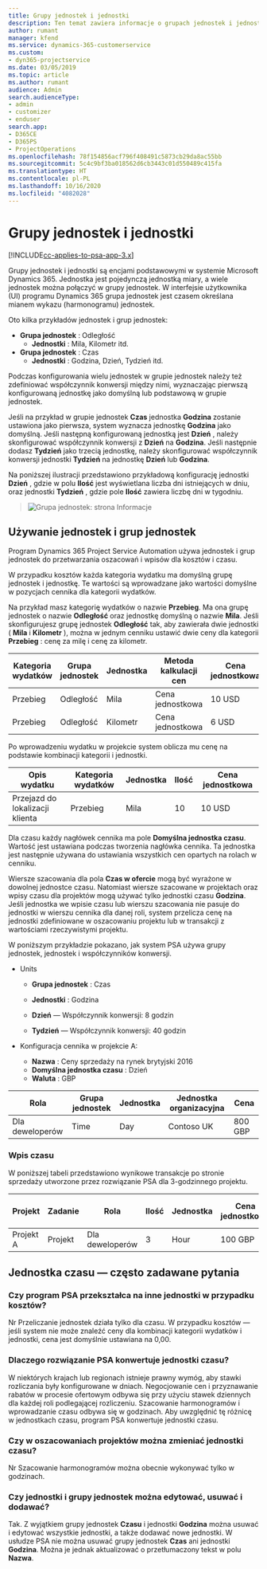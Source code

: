 ```yaml
---
title: Grupy jednostek i jednostki
description: Ten temat zawiera informacje o grupach jednostek i jednostkach.
author: rumant
manager: kfend
ms.service: dynamics-365-customerservice
ms.custom:
- dyn365-projectservice
ms.date: 03/05/2019
ms.topic: article
ms.author: rumant
audience: Admin
search.audienceType:
- admin
- customizer
- enduser
search.app:
- D365CE
- D365PS
- ProjectOperations
ms.openlocfilehash: 78f154856acf796f408491c5873cb29da8ac55bb
ms.sourcegitcommit: 5c4c9bf3ba018562d6cb3443c01d550489c415fa
ms.translationtype: HT
ms.contentlocale: pl-PL
ms.lasthandoff: 10/16/2020
ms.locfileid: "4082028"
---
```

# <a name="unit-groups-and-units"></a>Grupy jednostek i jednostki

[!INCLUDE[cc-applies-to-psa-app-3.x](../includes/cc-applies-to-psa-app-3x.md)]

Grupy jednostek i jednostki są encjami podstawowymi w systemie Microsoft Dynamics 365. Jednostka jest pojedynczą jednostką miary, a wiele jednostek można połączyć w grupy jednostek. W interfejsie użytkownika (UI) programu Dynamics 365 grupa jednostek jest czasem określana mianem wykazu (harmonogramu) jednostek. 

Oto kilka przykładów jednostek i grup jednostek:
 
- **Grupa jednostek** : Odległość 
    - **Jednostki** : Mila, Kilometr itd.
- **Grupa jednostek** : Czas
    - **Jednostki** : Godzina, Dzień, Tydzień itd. 

Podczas konfigurowania wielu jednostek w grupie jednostek należy też zdefiniować współczynnik konwersji między nimi, wyznaczając pierwszą konfigurowaną jednostkę jako domyślną lub podstawową w grupie jednostek. 

Jeśli na przykład w grupie jednostek **Czas** jednostka **Godzina** zostanie ustawiona jako pierwsza, system wyznacza jednostkę **Godzina** jako domyślną. Jeśli następną konfigurowaną jednostką jest **Dzień** , należy skonfigurować współczynnik konwersji z **Dzień** na **Godzina**. Jeśli następnie dodasz **Tydzień** jako trzecią jednostkę, należy skonfigurować współczynnik konwersji jednostki **Tydzień** na jednostkę **Dzień** lub **Godzina**. 

Na poniższej ilustracji przedstawiono przykładową konfigurację jednostki **Dzień** , gdzie w polu **Ilość** jest wyświetlana liczba dni istniejących w dniu, oraz jednostki **Tydzień** , gdzie pole **Ilość** zawiera liczbę dni w tygodniu.

> ![Grupa jednostek: strona Informacje](media/advanced-2.png)

## <a name="using-units-and-unit-groups"></a>Używanie jednostek i grup jednostek

Program Dynamics 365 Project Service Automation używa jednostek i grup jednostek do przetwarzania oszacowań i wpisów dla kosztów i czasu. 

W przypadku kosztów każda kategoria wydatku ma domyślną grupę jednostek i jednostkę. Te wartości są wprowadzane jako wartości domyślne w pozycjach cennika dla kategorii wydatków. 

Na przykład masz kategorię wydatków o nazwie **Przebieg**. Ma ona grupę jednostek o nazwie **Odległość** oraz jednostkę domyślną o nazwie **Mila**. Jeśli skonfigurujesz grupę jednostek **Odległość** tak, aby zawierała dwie jednostki ( **Mila** i **Kilometr** ), można w jednym cenniku ustawić dwie ceny dla kategorii **Przebieg** : cenę za milę i cenę za kilometr.

| Kategoria wydatków  | Grupa jednostek  | Jednostka      | Metoda kalkulacji cen  | Cena jednostkowa  |
|-------------------|---------------|-----------|-------------------|-------------------|
| Przebieg           | Odległość      | Mila      | Cena jednostkowa    | 10 USD            |
| Przebieg           | Odległość      | Kilometr | Cena jednostkowa    |  6 USD            |

Po wprowadzeniu wydatku w projekcie system oblicza mu cenę na podstawie kombinacji kategorii i jednostki. 

| Opis wydatku        | Kategoria wydatków  | Jednostka  | Ilość  | Cena jednostkowa   |
|----------------------------|---------------------|-------|-----------|----------------|
| Przejazd do lokalizacji klienta | Przebieg             | Mila  | 10        | 10 USD         |

Dla czasu każdy nagłówek cennika ma pole **Domyślna jednostka czasu**. Wartość jest ustawiana podczas tworzenia nagłówka cennika. Ta jednostka jest następnie używana do ustawiania wszystkich cen opartych na rolach w cenniku.

Wiersze szacowania dla pola **Czas w ofercie** mogą być wyrażone w dowolnej jednostce czasu. Natomiast wiersze szacowane w projektach oraz wpisy czasu dla projektów mogą używać tylko jednostki czasu **Godzina**. Jeśli jednostka we wpisie czasu lub wierszu szacowania nie pasuje do jednostki w wierszu cennika dla danej roli, system przelicza cenę na jednostki zdefiniowane w oszacowaniu projektu lub w transakcji z wartościami rzeczywistymi projektu.

W poniższym przykładzie pokazano, jak system PSA używa grupy jednostek, jednostek i współczynników konwersji.
- Units

   - **Grupa jednostek** : Czas 
   - **Jednostki** : Godzina 
    
    - **Dzień** — Współczynnik konwersji: 8 godzin       
    - **Tydzień** — Współczynnik konwersji: 40 godzin  
        
- Konfiguracja cennika w projekcie A:

    - **Nazwa** : Ceny sprzedaży na rynek brytyjski 2016 
    - **Domyślna jednostka czasu** : Dzień 
    - **Waluta** : GBP

| Rola      | Grupa jednostek | Jednostka | Jednostka organizacyjna | Cena   |
|-----------|------------|------|---------------------|---------|
| Dla deweloperów | Time       | Day  | Contoso UK          | 800 GBP |

### <a name="time-entry"></a>Wpis czasu

W poniższej tabeli przedstawiono wynikowe transakcje po stronie sprzedaży utworzone przez rozwiązanie PSA dla 3-godzinnego projektu.


| Projekt   | Zadanie    | Rola      | Ilość | Jednostka  | Cena jednostkowa | Kwota nierozliczonej sprzedaży |
|-----------|---------|-----------|----------|-------|------------|-----------------------|
| Projekt A | Projekt  | Dla deweloperów | 3        | Hour  | 100 GBP    | 300 GBP               |

## <a name="time-unit-faq"></a>Jednostka czasu — często zadawane pytania

### <a name="does-psa-convert-to-different-units-in-the-case-of-expenses"></a>Czy program PSA przekształca na inne jednostki w przypadku kosztów?
Nr Przeliczanie jednostek działa tylko dla czasu. W przypadku kosztów — jeśli system nie może znaleźć ceny dla kombinacji kategorii wydatków i jednostki, cena jest domyślnie ustawiana na 0,00.

### <a name="why-does-psa-convert-time-units"></a>Dlaczego rozwiązanie PSA konwertuje jednostki czasu?
W niektórych krajach lub regionach istnieje prawny wymóg, aby stawki rozliczania były konfigurowane w dniach. Negocjowanie cen i przyznawanie rabatów w procesie ofertowym odbywa się przy użyciu stawek dziennych dla każdej roli podlegającej rozliczeniu. Szacowanie harmonogramów i wprowadzanie czasu odbywa się w godzinach. Aby uwzględnić tę różnicę w jednostkach czasu, program PSA konwertuje jednostki czasu.

### <a name="can-time-units-be-changed-on-project-estimates"></a>Czy w oszacowaniach projektów można zmieniać jednostki czasu?
Nr Szacowanie harmonogramów można obecnie wykonywać tylko w godzinach.

### <a name="can-units-and-unit-groups-be-edited-deleted-and-added"></a>Czy jednostki i grupy jednostek można edytować, usuwać i dodawać?
Tak. Z wyjątkiem grupy jednostek **Czasu** i jednostki **Godzina** można usuwać i edytować wszystkie jednostki, a także dodawać nowe jednostki. W usłudze PSA nie można usuwać grupy jednostek **Czas** ani jednostki **Godzina**. Można je jednak aktualizować o przetłumaczony tekst w polu **Nazwa**.

